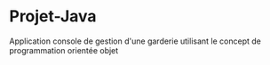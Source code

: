 # Projet-Java
Application console de gestion d'une garderie utilisant le concept de programmation orientée objet
